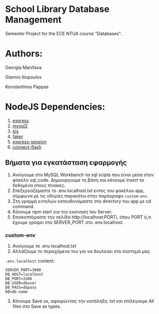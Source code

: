 # School Library Database Management
Semester Project for the ECE NTUA course "Databases".

# Authors:

Georgia Manifava

Giannis Iliopoulos

Konstantinos Pappas

# NodeJS Dependencies:

1. [express](https://www.npmjs.com/package/express) 
2. [mysql2](https://www.npmjs.com/package/mysql2) 
3. [ejs](https://www.npmjs.com/package/ejs) 
4. [faker](https://www.npmjs.com/package/faker/v/5.5.3) 
5. [express-session](https://www.npmjs.com/package/express-session)
6. [connect-flash](https://www.npmjs.com/package/connect-flash)

## Βήματα για εγκατάσταση εφαρμογής
1. Ανοίγουμε στο MySQL Workbench τα sql scipts που είναι μέσα στον φάκελο sql_code. Δημιουργούμε τη βάση και κάνουμε insert τα δεδομένα στους πίνακες.
2. Eπεξεργαζόμαστε το .env.localhost.txt εντός του φακέλου app, σύμφωνα με τις οδηγίες παρακάτω στην παράγραφο ```custom-env```.
3. Στη γραμμή εντολών κατευθυνόμαστε στο directory του app με cd command.
4. Kάνουμε npm start για την εκκίνηση του Server.
5. Eπισκεπτόμαστε την σελίδα http://localhost:PORT/, όπου PORT ό,τι έχουμε γράψει στο SERVER_PORT στο .env.localhost. 

### custom-env 
1. Ανοίγουμε το .env.localhost.txt
2. Aλλάζουμε το περιεχόμενο του για να δουλεύει στο σύστημά μας

 ```.env.localhost``` content:
```
SERVER_PORT=3000
DB_HOST=localhost
DB_PORT=3306
DB_USER=dbuser
DB_PASS=dbpass
DB=db-name
```
3. Κάνουμε Save us, αφαιρώντας την κατάληξη .txt και επιλέγουμε All files στο Save as types.